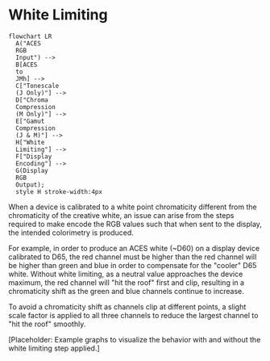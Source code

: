 White Limiting
==============

``` mermaid
flowchart LR
  A("ACES 
  RGB 
  Input") --> 
  B[ACES 
  to 
  JMh] --> 
  C["Tonescale 
  (J Only)"] --> 
  D["Chroma 
  Compression 
  (M Only)"] --> 
  E["Gamut 
  Compression 
  (J & M)"] --> 
  H["White
  Limiting"] --> 
  F["Display 
  Encoding"] --> 
  G(Display 
  RGB 
  Output);
  style H stroke-width:4px
```

When a device is calibrated to a white point chromaticity different from the chromaticity of the creative white, an issue can arise from the steps required to make encode the RGB values such that when sent to the display, the intended colorimetry is produced. 

For example, in order to produce an ACES white (~D60) on a display device calibrated to D65, the red channel must be higher than the red channel will be higher than green and blue in order to compensate for the "cooler" D65 white. Without white limiting, as a neutral value approaches the device maximum, the red channel will "hit the roof" first and clip, resulting in a chromaticity shift as the green and blue channels continue to increase. 

To avoid a chromaticity shift as channels clip at different points, a slight scale factor is applied to all three channels to reduce the largest channel to "hit the roof" smoothly.

[Placeholder: Example graphs to visualize the behavior with and without the white limiting step applied.]